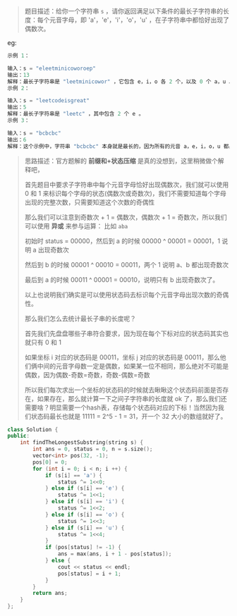 > 题目描述：给你一个字符串 `s` ，请你返回满足以下条件的最长子字符串的长度：每个元音字母，即 'a'，'e'，'i'，'o'，'u' ，在子字符串中都恰好出现了偶数次。
>

eg:

```java
示例 1：

输入：s = "eleetminicoworoep"
输出：13
解释：最长子字符串是 "leetminicowor" ，它包含 e，i，o 各 2 个，以及 0 个 a，u 。
示例 2：

输入：s = "leetcodeisgreat"
输出：5
解释：最长子字符串是 "leetc" ，其中包含 2 个 e 。
示例 3：

输入：s = "bcbcbc"
输出：6
解释：这个示例中，字符串 "bcbcbc" 本身就是最长的，因为所有的元音 a，e，i，o，u 都出现了 0 次。
```

> 思路描述：官方题解的 **前缀和+状态压缩** 是真的没想到，这里稍微做个解释吧，
>
> 首先题目中要求子字符串中每个元音字母恰好出现偶数次，我们就可以使用 0 和 1 来标识每个字母的状态(偶数次或奇数次)，我们不需要知道每个字母出现的完整次数，只需要知道这个次数的奇偶性
>
> 那么我们可以注意到奇数次 + 1 = 偶数次，偶数次 + 1 = 奇数次，所以我们可以使用 **异或** 来参与运算：  比如 `aba`
>
> 初始时 status = 00000，然后到 a 的时候 00000 ^ 00001 = 00001，1 说明 a 出现奇数次
>
> 然后到 b 的时候 00001 ^ 00010 = 00011，两个 1 说明 a、b 都出现奇数次
>
> 最后到 a 的时候 00011 ^ 00001 = 00010，说明只有 b 出现奇数次了。
>
> 以上也说明我们确实是可以使用状态码去标识每个元音字母出现次数的奇偶性。
>
> 那么我们怎么去统计最长子串的长度呢？
>
> 首先我们先盘盘哪些子串符合要求，因为现在每个下标对应的状态码其实也就只有 0 和 1
>
> 如果坐标 i 对应的状态码是 00011，坐标 j 对应的状态码是 00011，那么他们俩中间的元音字母数一定是偶数，如果某一位不相同，那么绝对不可能是偶数，因为偶数-奇数=奇数，奇数-偶数=奇数
>
> 所以我们每次求出一个坐标的状态码的时候就去瞅瞅这个状态码前面是否存在，如果存在，那么就计算一下之间子字符串的长度就 ok 了，那么我们还需要啥？明显需要一个hash表，存储每个状态码对应的下标！当然因为我们状态码最长也就是 11111 = 2^5 - 1 = 31，开一个 32 大小的数组就好了。

```C++
class Solution {
public:
    int findTheLongestSubstring(string s) {
        int ans = 0, status = 0, n = s.size();
        vector<int> pos(32, -1);
        pos[0] = 0;
        for (int i = 0; i < n; i ++) {
            if (s[i] == 'a') {
                status ^= 1<<0;
            } else if (s[i] == 'e') {
                status ^= 1<<1;
            } else if (s[i] == 'i') {
                status ^= 1<<2;
            } else if (s[i] == 'o') {
                status ^= 1<<3;
            } else if (s[i] == 'u') {
                status ^= 1<<4;
            }
            if (pos[status] != -1) {
                ans = max(ans, i + 1 - pos[status]);
            } else {
                cout << status << endl;
                pos[status] = i + 1;
            }
        }
        return ans;
    }
};
```

